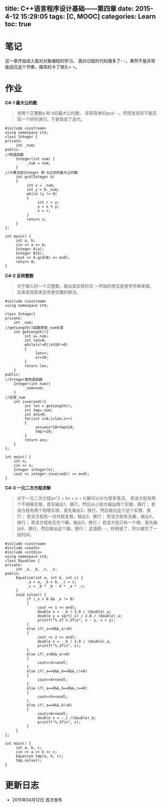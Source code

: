 title: C++语言程序设计基础——第四章
date: 2015-4-12 15:29:05
tags: [C, MOOC]
categories: Learn
toc: true
---
# 笔记
这一章开始进入面对对象编程的学习。
面对过程的代码撸多了- -，果然不是非常能适应这个节奏，痛苦的卡了很久= =。

<!-- more -->

# 作业
**C4-1 最大公约数**
> 求两个正整数a 和 b的最大公约数。
非常简单的gcd- -，然而发现并不能实现一个好的递归，于是改成了迭代。
```
#include <iostream>
using namespace std;
class Integer {
private:
     int _num;
public:
//构造函数
     Integer(int num) {
          _num = num;
     }
//计算当前Integer 和 b之间的最大公约数
     int gcd(Integer b)
     {
          int x = _num;
          int y = b._num;
          while (y != 0)
          {
               int r = y;
               y = x % y;
               x = r;
          }
          return x;
     }
};

int main() {
     int a, b;
     cin >> a >> b;
     Integer A(a);
     Integer B(b);
     cout << A.gcd(B) << endl;
     return 0;
}
```

**C4-2 反转整数**
> 对于输入的一个正整数，输出其反转形式
一开始的想法是用字符串来搞，后来发现原来还有更优雅的做法。
```
#include <iostream>
using namespace std;

class Integer{
private:
    int _num;
//getLength()函数获取_num长度
    int getLength(){
         int x=_num;
         int len=0;
         while(x!=0||x%10!=0)
         {
              len++;
              x/=10;
         }
         return len;
    }
public:
//Integer类构造函数
    Integer(int num){
         _num=num;
    }
//反转_num
    int inversed(){
         int len = getLength();
         int tmp=_num;
         int ans=0;
         for(int i=0;i<len;i++)
         {
              ans=ans*10+tmp%10;
              tmp/=10;
         }
         return ans;
    }
};

int main() {
    int n;
    cin >> n;
    Integer integer(n);
    cout << integer.inversed() << endl;
}
```

**C4-3 一元二次方程求解**
> 对于一元二次方程ax^2 + bx + c = 0,解可以分为很多情况。
> 若该方程有两个不相等实根，首先输出1，换行，然后从小到大输出两个实根，换行；
> 若该方程有两个相等实根，首先输出2，换行，然后输出这个这个实根，换行；
> 若该方程有一对共轭复根，输出3，换行；
> 若该方程有无解，输出4，换行；
> 若该方程有无穷个解，输出5，换行；
> 若该方程只有一个根，首先输出6，换行，然后输出这个跟，换行；
这道题- -，样例错了，所以被坑了一段时间。
```
#include <iostream>
#include <cmath>
#include <cstdio>
using namespace std;
class Equation {
private:
     int _a, _b, _c, _x;
public:
     Equation(int a, int b, int c) {
          _a = a, _b = b, _c = c;
          _x = _b * _b - 4 * _a * _c;
     }
     void solve() {
          if (_x > 0 && _a != 0)
          {
               cout << 1 << endl;
               double x = -_b / 2.0 / (double)_a;
               double y = sqrt(_x) / 2.0 / (double)_a;
               printf("%.2f %.2f\n", x - y, x + y);
          }
          else if(_x==0&&_a!=0)
          {
               cout << 2 << endl;
               double x = -_b / 2.0 / (double)_a;
               printf("%.2f\n", x);
          }
          else if(_x<0&&_a!=0)
          {
               cout<<3<<endl;
          }
          else if(_a==0&&_b==0&&_c!=0)
          {
               cout<<4<<endl;
          }
          else if(_a==0&&_b==0&&_c==0)
          {
               cout<<5<<endl;
          }
          else if(_a==0&&_b!=0)
          {
               cout<<6<<endl;
               double x = -_c /(double)_b;
               printf("%.2f\n", x);
          }
     }
};

int main() {
     int a, b, c;
     cin >> a >> b >> c;
     Equation tmp(a, b, c);
     tmp.solve();
}
```

# 更新日志
- 2015年04月12日 首次发布